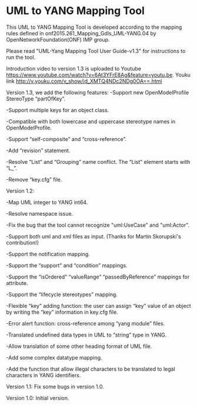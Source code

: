 # UML to YANG Mapping Tool
This UML to YANG Mapping Tool is developed according to the mapping rules defined in onf2015.261_Mapping_Gdls_UML-YANG.04 by OpenNetworkFoundation(ONF) IMP group. 

Please read "UML-Yang Mapping Tool User Guide-v1.3" for instructions to run the tool.

Introduction video to version 1.3 is uploaded to Youtube https://www.youtube.com/watch?v=6At3YFrE8Ag&feature=youtu.be.
Youku link http://v.youku.com/v_show/id_XMTQ4NDc2NDg0OA==.html

Version 1.3, we add the following features:
-Support new OpenModelProfile StereoType “partOfKey”.

-Support multiple keys for an object class.

-Compatible with both lowercase and uppercase stereotype names in OpenModelProfile.

-Support “self-composite” and “cross-reference”.

-Add “revision” statement.

-Resolve “List” and “Grouping” name conflict. The “List” element starts with “L_”.

-Remove “key.cfg” file.


Version 1.2:

-Map UML integer to YANG int64.

-Resolve namespace issue.

-Fix the bug that the tool cannot recognize "uml:UseCase" and "uml:Actor".

-Support both uml and xml files as input. (Thanks for Martin Skorupski's contribution!) 

-Support the notification mapping.

-Support the “support” and “condition” mappings.

-Support the “isOrdered” “valueRange” “passedByReference” mappings for attribute.

-Support the “lifecycle stereotypes” mapping.

-Flexible “key” adding function: the user can assign “key” value of an object by writing the “key” information in key.cfg file.

-Error alert function: cross-reference among “yang module” files. 

-Translated undefined data types in UML to “string” type in YANG.

-Allow translation of some other heading format of UML file.

-Add some complex datatype mapping.

-Add the function that allow illegal characters to be translated to legal characters in YANG identifiers.

Version 1.1: Fix some bugs in version 1.0.

Version 1.0: Initial version.





